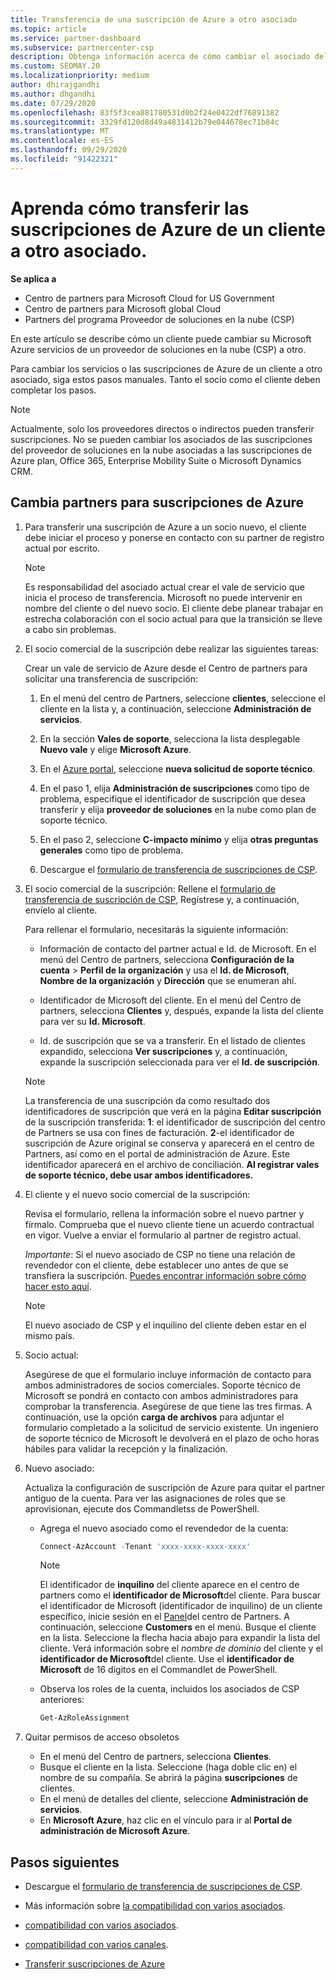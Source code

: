 ```yaml
---
title: Transferencia de una suscripción de Azure a otro asociado
ms.topic: article
ms.service: partner-dashboard
ms.subservice: partnercenter-csp
description: Obtenga información acerca de cómo cambiar el asociado del programa proveedor de soluciones en la nube asociado a las suscripciones de Azure de un cliente.
ms.custom: SEOMAY.20
ms.localizationpriority: medium
author: dhirajgandhi
ms.author: dhgandhi
ms.date: 07/29/2020
ms.openlocfilehash: 83f5f3cea881780531d0b2f24e0422df76891382
ms.sourcegitcommit: 3329fd120d8d49a4831412b79e044678ec71b84c
ms.translationtype: MT
ms.contentlocale: es-ES
ms.lasthandoff: 09/29/2020
ms.locfileid: "91422321"
---
```

# <a name="learn-how-to-transfer-a-customers-azure-subscriptions-to-another-partner"></a>Aprenda cómo transferir las suscripciones de Azure de un cliente a otro asociado.

**Se aplica a**

- Centro de partners para Microsoft Cloud for US Government
- Centro de partners para Microsoft global Cloud
- Partners del programa Proveedor de soluciones en la nube (CSP)

En este artículo se describe cómo un cliente puede cambiar su Microsoft Azure servicios de un proveedor de soluciones en la nube (CSP) a otro.

Para cambiar los servicios o las suscripciones de Azure de un cliente a otro asociado, siga estos pasos manuales. Tanto el socio como el cliente deben completar los pasos.

>[!Note]  
>Actualmente, solo los proveedores directos o indirectos pueden transferir suscripciones.
>No se pueden cambiar los asociados de las suscripciones del proveedor de soluciones en la nube asociadas a las suscripciones de Azure plan, Office 365, Enterprise Mobility Suite o Microsoft Dynamics CRM.

## <a name="switch-partners-for-azure-subscriptions"></a>Cambia partners para suscripciones de Azure

1. Para transferir una suscripción de Azure a un socio nuevo, el cliente debe iniciar el proceso y ponerse en contacto con su partner de registro actual por escrito.

   >[!Note]
   > Es responsabilidad del asociado actual crear el vale de servicio que inicia el proceso de transferencia. Microsoft no puede intervenir en nombre del cliente o del nuevo socio. El cliente debe planear trabajar en estrecha colaboración con el socio actual para que la transición se lleve a cabo sin problemas.

2. El socio comercial de la suscripción debe realizar las siguientes tareas:

   Crear un vale de servicio de Azure desde el Centro de partners para solicitar una transferencia de suscripción:

   1. En el menú del centro de Partners, seleccione **clientes**, seleccione el cliente en la lista y, a continuación, seleccione **Administración de servicios**. 

   2. En la sección **Vales de soporte**, selecciona la lista desplegable **Nuevo vale** y elige **Microsoft Azure**.
   
   3. En el [Azure portal](https://portal.azure.com), seleccione **nueva solicitud de soporte técnico**.
   
   4. En el paso 1, elija **Administración de suscripciones** como tipo de problema, especifique el identificador de suscripción que desea transferir y elija **proveedor de soluciones** en la nube como plan de soporte técnico.
   
   5. En el paso 2, seleccione **C-impacto mínimo** y elija **otras preguntas generales** como tipo de problema.
   
   6. Descargue el [formulario de transferencia de suscripciones de CSP](https://query.prod.cms.rt.microsoft.com/cms/api/am/binary/RE4ATIA).

3. El socio comercial de la suscripción: Rellene el [formulario de transferencia de suscripción de CSP](https://query.prod.cms.rt.microsoft.com/cms/api/am/binary/RE4ATIA), Regístrese y, a continuación, envíelo al cliente. 

   Para rellenar el formulario, necesitarás la siguiente información:

   - Información de contacto del partner actual e Id. de Microsoft. En el menú del Centro de partners, selecciona **Configuración de la cuenta** &gt; **Perfil de la organización** y usa el **Id. de Microsoft**, **Nombre de la organización** y **Dirección** que se enumeran ahí.

   - Identificador de Microsoft del cliente. En el menú del Centro de partners, selecciona **Clientes** y, después, expande la lista del cliente para ver su **Id. Microsoft**.

   - Id. de suscripción que se va a transferir. En el listado de clientes expandido, selecciona **Ver suscripciones** y, a continuación, expande la suscripción seleccionada para ver el **Id. de suscripción**.

   >[!Note]
   >La transferencia de una suscripción da como resultado dos identificadores de suscripción que verá en la página **Editar suscripción** de la suscripción transferida: **1**: el identificador de suscripción del centro de Partners se usa con fines de facturación. **2**-el identificador de suscripción de Azure original se conserva y aparecerá en el centro de Partners, así como en el portal de administración de Azure. Este identificador aparecerá en el archivo de conciliación.  **Al registrar vales de soporte técnico, debe usar ambos identificadores.**

4. El cliente y el nuevo socio comercial de la suscripción:

   Revisa el formulario, rellena la información sobre el nuevo partner y fírmalo. Comprueba que el nuevo cliente tiene un acuerdo contractual en vigor. Vuelve a enviar el formulario al partner de registro actual.

   *Importante*: Si el nuevo asociado de CSP no tiene una relación de revendedor con el cliente, debe establecer uno antes de que se transfiera la suscripción. [Puedes encontrar información sobre cómo hacer esto aquí](request-a-relationship-with-a-customer.md).

   >[!Note]
   >El nuevo asociado de CSP y el inquilino del cliente deben estar en el mismo país. 

5. Socio actual:

   Asegúrese de que el formulario incluye información de contacto para ambos administradores de socios comerciales. Soporte técnico de Microsoft se pondrá en contacto con ambos administradores para comprobar la transferencia. Asegúrese de que tiene las tres firmas. A continuación, use la opción **carga de archivos** para adjuntar el formulario completado a la solicitud de servicio existente. Un ingeniero de soporte técnico de Microsoft le devolverá en el plazo de ocho horas hábiles para validar la recepción y la finalización.

6. Nuevo asociado:

   Actualiza la configuración de suscripción de Azure para quitar el partner antiguo de la cuenta. Para ver las asignaciones de roles que se aprovisionan, ejecute dos Commandletss de PowerShell.

   - Agrega el nuevo asociado como el revendedor de la cuenta:

     ```powershell
     Connect-AzAccount -Tenant 'xxxx-xxxx-xxxx-xxxx'
     ```

     >[!NOTE]
     > El identificador de **inquilino** del cliente aparece en el centro de partners como el **identificador de Microsoft**del cliente. Para buscar el identificador de Microsoft (identificador de inquilino) de un cliente específico, inicie sesión en el [Panel](https://partner.microsoft.com/dashboard)del centro de Partners. A continuación, seleccione **Customers** en el menú. Busque el cliente en la lista. Seleccione la flecha hacia abajo para expandir la lista del cliente. Verá información sobre el *nombre de dominio* del cliente y el **identificador de Microsoft**del cliente. Use el **identificador de Microsoft** de 16 dígitos en el Commandlet de PowerShell.

   - Observa los roles de la cuenta, incluidos los asociados de CSP anteriores:

     ```powershell
     Get-AzRoleAssignment
     ```

7. Quitar permisos de acceso obsoletos

   - En el menú del Centro de partners, selecciona **Clientes**.
   - Busque el cliente en la lista. Seleccione (haga doble clic en) el nombre de su compañía. Se abrirá la página **suscripciones** de clientes.
   - En el menú de detalles del cliente, seleccione **Administración de servicios**.
   - En **Microsoft Azure**, haz clic en el vínculo para ir al **Portal de administración de Microsoft Azure**.

## <a name="next-steps"></a>Pasos siguientes

- Descargue el [formulario de transferencia de suscripciones de CSP](https://query.prod.cms.rt.microsoft.com/cms/api/am/binary/RE4ATIA).

- Más información sobre [la compatibilidad con varios asociados](multipartner.md).

- [compatibilidad con varios asociados](multipartner.md).
- [compatibilidad con varios canales](multichannel.md).
- [Transferir suscripciones de Azure](https://docs.microsoft.com/azure/cost-management-billing/manage/transfer-subscriptions-subscribers-csp)

